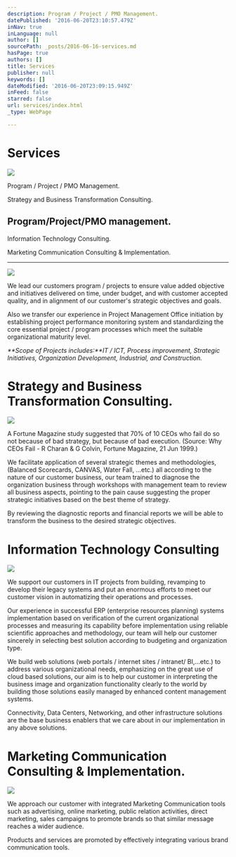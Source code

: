 ```yaml
---
description: Program / Project / PMO Management.
datePublished: '2016-06-20T23:10:57.479Z'
inNav: true
inLanguage: null
author: []
sourcePath: _posts/2016-06-16-services.md
hasPage: true
authors: []
title: Services
publisher: null
keywords: []
dateModified: '2016-06-20T23:09:15.949Z'
inFeed: false
starred: false
url: services/index.html
_type: WebPage

---
```

# Services
![](https://imgflo.herokuapp.com/graph/vahj1ThiexotieMo/d0f14009dd8fd3ccb898fd571967c441/croprotate.jpg?cropheight=2304&cropwidth=5463&degrees=0&input=https%3A%2F%2Fthe-grid-user-content.s3-us-west-2.amazonaws.com%2F1f5d3963-fe99-4a6c-8a8b-a7c84ced121e.jpg&x=0&y=0)

Program / Project / PMO Management.

Strategy and Business Transformation Consulting.

## Program/Project/PMO management.

Information Technology Consulting.

Marketing Communication Consulting & Implementation.

----------------------------------------------------------------------------
![](https://imgflo.herokuapp.com/graph/vahj1ThiexotieMo/c0a0fbafeceef37be1f7eff597930376/croprotate.jpg?cropheight=3873&cropwidth=3600&degrees=0&input=https%3A%2F%2Fthe-grid-user-content.s3-us-west-2.amazonaws.com%2F43e34d96-e9cc-40bc-9cad-bb9b1fa37c44.jpg&x=151&y=0)

We lead our customers program / projects to ensure value added objective and initiatives delivered on time, under budget, and with customer accepted quality, and in alignment of our customer's strategic objectives and goals.

Also we transfer our experience in Project Management Office initiation by establishing project performance monitoring system and standardizing the core essential project / program processes which meet the suitable organizational maturity level.

_**Scope of Projects includes:**IT / ICT, Process improvement, Strategic Initiatives, Organization Development, Industrial, and Construction._

# Strategy and Business Transformation Consulting.
![](https://the-grid-user-content.s3-us-west-2.amazonaws.com/6f2f2f47-b379-4bd2-959c-67fe1d26e8b5.jpg)

A Fortune Magazine study suggested that 70% of 10 CEOs who fail do so not because of bad strategy, but because of bad execution. (Source: Why CEOs Fail - R Charan & G Colvin, Fortune Magazine, 21 Jun 1999.)

We facilitate application of several strategic themes and methodologies, (Balanced Scorecards, CANVAS, Water Fall, ...etc.) all according to the nature of our customer business, our team trained to diagnose the organization business through workshops with management team to review all business aspects, pointing to the pain cause suggesting the proper strategic initiatives based on the best theme of strategy.

By reviewing the diagnostic reports and financial reports we will be able to transform the business to the desired strategic objectives.

# Information Technology Consulting
![](https://the-grid-user-content.s3-us-west-2.amazonaws.com/5ede0eb7-b65d-4cec-a01b-6fe84b3090e4.jpg)

We support our customers in IT projects from building, revamping to develop their legacy systems and put an enormous efforts to meet our customer vision in automatizing their operations and processes.

Our experience in successful ERP (enterprise resources planning) systems implementation based on verification of the current organizational processes and measuring its capability before implementation using reliable scientific approaches and methodology, our team will help our customer sincerely in selecting best solution according to budgeting and organization type.

We build web solutions (web portals / internet sites / intranet/ BI,...etc.) to address various organizational needs, emphasizing on the great use of cloud based solutions, our aim is to help our customer in interpreting the business image and organization functionality clearly to the world by building those solutions easily managed by enhanced content management systems.

Connectivity, Data Centers, Networking, and other infrastructure solutions are the base business enablers that we care about in our implementation in any above solutions.

# Marketing Communication Consulting & Implementation.
![](https://the-grid-user-content.s3-us-west-2.amazonaws.com/38f2f20e-ec5b-40dc-a195-24a04290d734.jpg)

We approach our customer with integrated Marketing Communication tools such as advertising, online marketing, public relation activities, direct marketing, sales campaigns to promote brands so that similar message reaches a wider audience.

Products and services are promoted by effectively integrating various brand communication tools.
